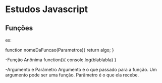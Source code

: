 # Estudos Javascript

## Funções

ex:

function nomeDaFuncao(Parametros){
return algo;
}

-Função Anônima
function(){
console.log(blablabla)
}

-Argumento e Parâmetro
Argumento é o que passado para a função. Um argumento pode ser uma função.
Parâmetro é o que ela recebe.
